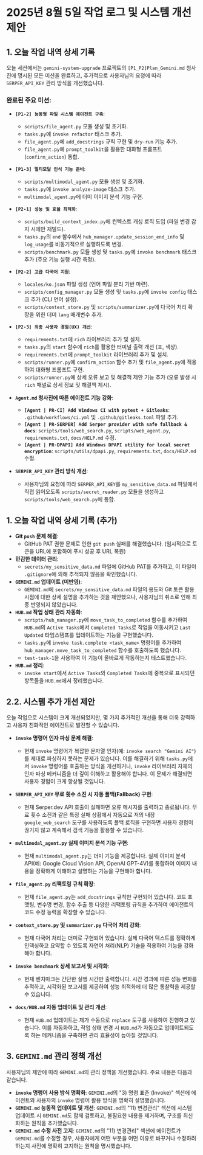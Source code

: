 # 2025년 8월 5일 작업 로그 및 시스템 개선 제안

## 1. 오늘 작업 내역 상세 기록

오늘 세션에서는 `gemini-system-upgrade` 프로젝트의 `[P1_P2]Plan_Gemini.md` 청사진에 명시된 모든 미션을 완료하고, 추가적으로 사용자님의 요청에 따라 `SERPER_API_KEY` 관리 방식을 개선했습니다.

### 완료된 주요 미션:

*   **`[P1-2] 능동형 파일 시스템 에이전트 구축`**:
    *   `scripts/file_agent.py` 모듈 생성 및 초기화.
    *   `tasks.py`에 `invoke refactor` 태스크 추가.
    *   `file_agent.py`에 `add_docstrings` 규칙 구현 및 `dry-run` 기능 추가.
    *   `file_agent.py`에 `prompt_toolkit`을 활용한 대화형 프롬프트(`confirm_action`) 통합.

*   **`[P1-3] 멀티모달 인식 기능 준비`**:
    *   `scripts/multimodal_agent.py` 모듈 생성 및 초기화.
    *   `tasks.py`에 `invoke analyze-image` 태스크 추가.
    *   `multimodal_agent.py`에 더미 이미지 분석 기능 구현.

*   **`[P2-1] 성능 및 효율 최적화`**:
    *   `scripts/build_context_index.py`에 컨텍스트 캐싱 로직 도입 (파일 변경 감지 시에만 재빌드).
    *   `tasks.py`의 `end` 함수에서 `hub_manager.update_session_end_info` 및 `log_usage`를 비동기적으로 실행하도록 변경.
    *   `scripts/benchmark.py` 모듈 생성 및 `tasks.py`에 `invoke benchmark` 태스크 추가 (주요 기능 실행 시간 측정).

*   **`[P2-2] 고급 다국어 지원`**:
    *   `locales/ko.json` 파일 생성 (언어 파일 분리 기반 마련).
    *   `scripts/config_manager.py` 모듈 생성 및 `tasks.py`에 `invoke config` 태스크 추가 (CLI 언어 설정).
    *   `scripts/context_store.py` 및 `scripts/summarizer.py`에 다국어 처리 확장을 위한 더미 `lang` 매개변수 추가.

*   **`[P2-3] 최종 사용자 경험(UX) 개선`**:
    *   `requirements.txt`에 `rich` 라이브러리 추가 및 설치.
    *   `tasks.py`의 `start` 함수에 `rich`를 활용한 터미널 출력 개선 (표, 색상).
    *   `requirements.txt`에 `prompt_toolkit` 라이브러리 추가 및 설치.
    *   `scripts/runner.py`에 `confirm_action` 함수 추가 및 `file_agent.py`에 적용하여 대화형 프롬프트 구현.
    *   `scripts/runner.py`에 상세 오류 보고 및 해결책 제안 기능 추가 (오류 발생 시 `rich` 패널로 상세 정보 및 해결책 제시).

*   **`Agent.md` 청사진에 따른 에이전트 기능 강화**:
    *   **`[Agent | PR-CI] Add Windows CI with pytest + Gitleaks`**: `.github/workflows/ci.yml` 및 `.github/gitleaks.toml` 파일 추가.
    *   **`[Agent | PR-SERPER] Add Serper provider with safe fallback & docs`**: `scripts/tools/web_search.py`, `scripts/web_agent.py`, `requirements.txt`, `docs/HELP.md` 수정.
    *   **`[Agent | PR-DPAPI] Add Windows DPAPI utility for local secret encryption`**: `scripts/utils/dpapi.py`, `requirements.txt`, `docs/HELP.md` 수정.

*   **`SERPER_API_KEY` 관리 방식 개선**:
    *   사용자님의 요청에 따라 `SERPER_API_KEY`를 `my_sensitive_data.md` 파일에서 직접 읽어오도록 `scripts/secret_reader.py` 모듈을 생성하고 `scripts/tools/web_search.py`에 통합.

## 1. 오늘 작업 내역 상세 기록 (추가)

*   **Git `push` 문제 해결**:
    *   GitHub PAT 권한 문제로 인한 `git push` 실패를 해결했습니다. (임시적으로 토큰을 URL에 포함하여 푸시 성공 후 URL 복원)
*   **민감한 데이터 관리**:
    *   `secrets/my_sensitive_data.md` 파일에 GitHub PAT를 추가하고, 이 파일이 `.gitignore`에 의해 추적되지 않음을 확인했습니다.
*   **`GEMINI.md` 업데이트 (미반영)**:
    *   `GEMINI.md`에 `secrets/my_sensitive_data.md` 파일의 용도와 Git 토큰 활용 시점에 대한 상세 설명을 추가하는 것을 제안했으나, 사용자님의 취소로 인해 최종 반영되지 않았습니다.
*   **`HUB.md` 작업 상태 관리 자동화**:
    *   `scripts/hub_manager.py`에 `move_task_to_completed` 함수를 추가하여 `HUB.md`의 `Active Tasks`에서 `Completed Tasks`로 작업을 이동시키고 `Last Updated` 타임스탬프를 업데이트하는 기능을 구현했습니다.
    *   `tasks.py`에 `invoke task.complete <task_name>` 명령어를 추가하여 `hub_manager.move_task_to_completed` 함수를 호출하도록 했습니다.
    *   `test-task-1`을 사용하여 이 기능이 올바르게 작동하는지 테스트했습니다.
*   **`HUB.md` 정리**:
    *   `invoke start`에서 `Active Tasks`와 `Completed Tasks`에 중복으로 표시되던 항목들을 `HUB.md`에서 정리했습니다.

## 2.2. 시스템 추가 개선 제안

오늘 작업으로 시스템이 크게 개선되었지만, 몇 가지 추가적인 개선을 통해 더욱 강력하고 사용자 친화적인 에이전트로 발전할 수 있습니다.

*   **`invoke` 명령어 인자 파싱 문제 해결**:
    *   현재 `invoke` 명령어가 복잡한 문자열 인자(예: `invoke search "Gemini AI"`)를 제대로 파싱하지 못하는 문제가 있습니다. 이를 해결하기 위해 `tasks.py`에서 `invoke` 명령어를 호출하는 방식을 개선하거나, `invoke` 라이브러리 자체의 인자 파싱 메커니즘을 더 깊이 이해하고 활용해야 합니다. 이 문제가 해결되면 사용자 경험이 크게 향상될 것입니다.

*   **`SERPER_API_KEY` 무료 횟수 소진 시 자동 폴백(Fallback) 구현**:
    *   현재 Serper.dev API 호출이 실패하면 오류 메시지를 출력하고 종료됩니다. 무료 횟수 소진과 같은 특정 실패 상황에서 자동으로 저의 내장 `google_web_search` 도구를 사용하도록 폴백 로직을 구현하면 사용자 경험이 끊기지 않고 계속해서 검색 기능을 활용할 수 있습니다.

*   **`multimodal_agent.py` 실제 이미지 분석 기능 구현**:
    *   현재 `multimodal_agent.py`는 더미 기능을 제공합니다. 실제 이미지 분석 API(예: Google Cloud Vision API, OpenAI GPT-4V)를 통합하여 이미지 내용을 정확하게 이해하고 설명하는 기능을 구현해야 합니다.

*   **`file_agent.py` 리팩토링 규칙 확장**:
    *   현재 `file_agent.py`는 `add_docstrings` 규칙만 구현되어 있습니다. 코드 포맷팅, 변수명 변경, 함수 추출 등 다양한 리팩토링 규칙을 추가하여 에이전트의 코드 수정 능력을 확장할 수 있습니다.

*   **`context_store.py` 및 `summarizer.py` 다국어 처리 강화**:
    *   현재 다국어 처리는 더미로 구현되어 있습니다. 실제 다국어 텍스트를 정확하게 인덱싱하고 요약할 수 있도록 자연어 처리(NLP) 기술을 적용하여 기능을 강화해야 합니다.

*   **`invoke benchmark` 상세 보고서 및 시각화**:
    *   현재 벤치마크는 간단한 실행 시간만 출력합니다. 시간 경과에 따른 성능 변화를 추적하고, 시각화된 보고서를 제공하여 성능 최적화에 더 많은 통찰력을 제공할 수 있습니다.

*   **`docs/HUB.md` 자동 업데이트 및 관리 개선**:
    *   현재 `HUB.md` 업데이트는 제가 수동으로 `replace` 도구를 사용하여 진행하고 있습니다. 이를 자동화하고, 작업 상태 변경 시 `HUB.md`가 자동으로 업데이트되도록 하는 메커니즘을 구축하면 관리 효율성이 높아질 것입니다.

## 3. `GEMINI.md` 관리 정책 개선

사용자님의 제안에 따라 `GEMINI.md`의 관리 정책을 개선했습니다. 주요 내용은 다음과 같습니다.

*   **`invoke` 명령어 사용 방식 명확화**: `GEMINI.md`의 "3) 명령 표준 (Invoke)" 섹션에 에이전트와 사용자의 `invoke` 명령어 활용 방식을 명확히 설명했습니다.
*   **`GEMINI.md` 능동적 업데이트 및 개선**: `GEMINI.md`의 "11) 변경관리" 섹션에 시스템 업데이트 시 `GEMINI.md`도 함께 검토하고, 불필요한 내용을 제거하며, 구조를 최신화하는 원칙을 추가했습니다.
*   **`GEMINI.md` 수정 사전 고지**: `GEMINI.md`의 "11) 변경관리" 섹션에 에이전트가 `GEMINI.md`를 수정할 경우, 사용자에게 어떤 부분을 어떤 이유로 바꾸거나 수정하려 하는지 사전에 명확히 고지하는 원칙을 명시했습니다.